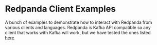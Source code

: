 # Redpanda Client Examples

A bunch of examples to demonstrate how to interact with Redpanda from various clients and languages. Redpanda is Kafka API compatible so any client that works with Kafka will work, but we have tested the ones listed [here](https://vectorized.io/docs/faq#What-clients-do-you-recommend-to-use-with-Redpanda).

